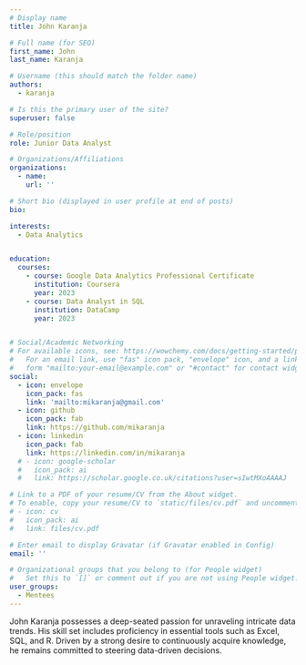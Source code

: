 ```yaml
---
# Display name
title: John Karanja

# Full name (for SEO)
first_name: John
last_name: Karanja

# Username (this should match the folder name)
authors:
  - karanja

# Is this the primary user of the site?
superuser: false

# Role/position
role: Junior Data Analyst

# Organizations/Affiliations
organizations:
  - name: 
    url: ''

# Short bio (displayed in user profile at end of posts)
bio: 

interests:
  - Data Analytics


education:
  courses:
    - course: Google Data Analytics Professional Certificate
      institution: Coursera
      year: 2023
    - course: Data Analyst in SQL
      institution: DataCamp
      year: 2023


# Social/Academic Networking
# For available icons, see: https://wowchemy.com/docs/getting-started/page-builder/#icons
#   For an email link, use "fas" icon pack, "envelope" icon, and a link in the
#   form "mailto:your-email@example.com" or "#contact" for contact widget.
social:
  - icon: envelope
    icon_pack: fas
    link: 'mailto:mikaranja@gmail.com'
  - icon: github
    icon_pack: fab
    link: https://github.com/mikaranja
  - icon: linkedin
    icon_pack: fab
    link: https://linkedin.com/in/mikaranja
  # - icon: google-scholar
  #   icon_pack: ai
  #   link: https://scholar.google.co.uk/citations?user=sIwtMXoAAAAJ

# Link to a PDF of your resume/CV from the About widget.
# To enable, copy your resume/CV to `static/files/cv.pdf` and uncomment the lines below.
# - icon: cv
#   icon_pack: ai
#   link: files/cv.pdf

# Enter email to display Gravatar (if Gravatar enabled in Config)
email: ''

# Organizational groups that you belong to (for People widget)
#   Set this to `[]` or comment out if you are not using People widget.
user_groups:
  - Mentees
---
```


John Karanja possesses a deep-seated passion for unraveling intricate data trends. His skill set includes proficiency in essential tools such as Excel, SQL, and R. Driven by a strong desire to continuously acquire knowledge, he remains committed to steering data-driven decisions.
